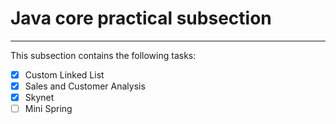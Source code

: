 # Java core practical subsection
---

This subsection contains the following tasks:
- [x] Custom Linked List
- [x] Sales and Customer Analysis
- [x] Skynet
- [ ] Mini Spring
